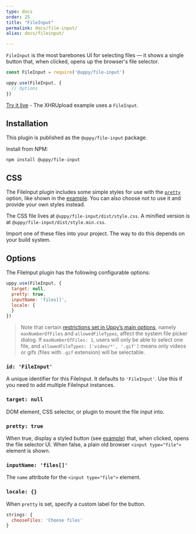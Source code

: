 ```yaml
---
type: docs
order: 25
title: "FileInput"
permalink: docs/file-input/
alias: docs/fileinput/

---
```


`FileInput` is the most barebones UI for selecting files — it shows a single button that, when clicked, opens up the browser's file selector.

```js
const FileInput = require('@uppy/file-input')

uppy.use(FileInput, {
  // Options
})
```

[Try it live](/examples/xhrupload) - The XHRUpload example uses a `FileInput`.

## Installation

This plugin is published as the `@uppy/file-input` package.

Install from NPM:

```shell
npm install @uppy/file-input
```

## CSS

The FileInput plugin includes some simple styles for use with the [`pretty`](#pretty-true) option, like shown in the [example](/examples/xhrupload). You can also choose not to use it and provide your own styles instead.

The CSS file lives at `@uppy/file-input/dist/style.css`. A minified version is at `@uppy/file-input/dist/style.min.css`.

Import one of these files into your project. The way to do this depends on your build system.

## Options

The FileInput plugin has the following configurable options:

```js
uppy.use(FileInput, {
  target: null,
  pretty: true,
  inputName: 'files[]',
  locale: {
  }
})
```

> Note that certain [restrictions set in Uppy’s main options](/docs/uppy#restrictions), namely `maxNumberOfFiles` and `allowedFileTypes`, affect the system file picker dialog. If `maxNumberOfFiles: 1`, users will only be able to select one file, and `allowedFileTypes: ['video/*', '.gif']` means only videos or gifs (files with `.gif` extension) will be selectable.

### `id: 'FileInput'`

A unique identifier for this FileInput. It defaults to `'FileInput'`. Use this if you need to add multiple FileInput instances.

### `target: null`

DOM element, CSS selector, or plugin to mount the file input into.

### `pretty: true`

When true, display a styled button (see [example](/examples/xhrupload)) that, when clicked, opens the file selector UI. When false, a plain old browser `<input type="file">` element is shown.

### `inputName: 'files[]'`

The `name` attribute for the `<input type="file">` element.

### `locale: {}`

When `pretty` is set, specify a custom label for the button.

```js
strings: {
  chooseFiles: 'Choose files'
}
```
